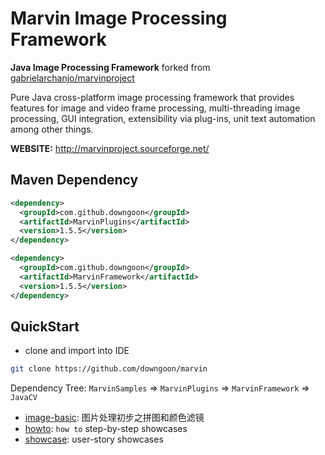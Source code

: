 # Marvin Image Processing Framework

**Java Image Processing Framework** forked from  [gabrielarchanjo/marvinproject](https://github.com/gabrielarchanjo/marvinproject)

Pure Java cross-platform image processing framework that provides features for image and video frame processing, multi-threading image processing, GUI integration, extensibility via plug-ins, unit text automation among other things.

**WEBSITE:**
http://marvinproject.sourceforge.net/

## Maven Dependency

``` xml
<dependency>
  <groupId>com.github.downgoon</groupId>
  <artifactId>MarvinPlugins</artifactId>
  <version>1.5.5</version>
</dependency>

<dependency>
  <groupId>com.github.downgoon</groupId>
  <artifactId>MarvinFramework</artifactId>
  <version>1.5.5</version>
</dependency>
```

## QuickStart

- clone and import into IDE

``` bash
git clone https://github.com/downgoon/marvin
```

Dependency Tree: ``MarvinSamples`` => ``MarvinPlugins`` => ``MarvinFramework`` => ``JavaCV``

- [image-basic](MarvinSamples/docs/image-basic.md): 图片处理初步之拼图和颜色滤镜
- [howto](MarvinSamples/docs/howto.md): ``how to`` step-by-step showcases
- [showcase](MarvinSamples/docs/showcase.md): user-story showcases
